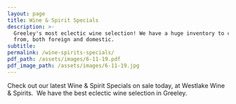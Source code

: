```yaml
---
layout: page
title: Wine & Spirit Specials
description: >-
  Greeley's most eclectic wine selection! We have a huge inventory to choose
  from, both foreign and domestic.
subtitle:
permalink: /wine-spirits-specials/
pdf_path: /assets/images/6-11-19.pdf
pdf_image_path: /assets/images/6-11-19.jpg
---
```


Check out our latest Wine & Spirit Specials on sale today, at Westlake Wine & Spirits. &nbsp;We have the best eclectic wine selection in Greeley.